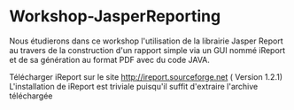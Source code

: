 Workshop-JasperReporting
========================
Nous étudierons dans ce workshop l'utilisation de la librairie Jasper Report au travers de la construction d'un rapport
simple via un GUI nommé iReport et de sa génération au format PDF avec du code JAVA.

Télécharger iReport sur le site http://ireport.sourceforge.net ( Version 1.2.1)
L'installation de iReport est triviale puisqu'il suffit d'extraire l'archive téléchargée

